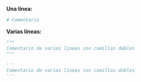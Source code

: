 **Una línea:**

```python
# Comentario
```

**Varias líneas:**

```python
"""
Comentario de varias líneas con comillas dobles
"""

'''
Comentario de varias líneas con comillas dobles
'''
```